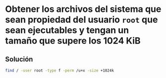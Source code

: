 # Obtener los archivos del sistema que sean propiedad del usuario `root` que sean ejecutables y tengan un tamaño que supere los 1024 KiB

## Solución

```bash
find / -user root -type f -perm /u+x -size +1024k
```
